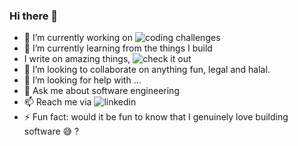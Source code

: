 ### Hi there 👋

- 🔭 I’m currently working on ![coding challenges](https://github.com/Fuad28/coding-challenges)
- 🌱 I’m currently learning from the things I build
- I write on amazing things, ![check it out](https://fuad.hashnode.dev/)
- 👯 I’m looking to collaborate on anything fun, legal and halal.
- 🤔 I’m looking for help with ...
- 💬 Ask me about software engineering
- 📫 Reach me via ![linkedin](https://www.linkedin.com/in/fuad-adio)
- ⚡ Fun fact: would it be fun to know that I genuinely love building software 😅 ?

<!--
**Fuad28/fuad28** is a ✨ _special_ ✨ repository because its `README.md` (this file) appears on your GitHub profile.

Here are some ideas to get you started:

- 🔭 I’m currently working on ...
- 🌱 I’m currently learning ...
- 👯 I’m looking to collaborate on ...
- 🤔 I’m looking for help with ...
- 💬 Ask me about ...
- 📫 How to reach me: ...
- 😄 Pronouns: ...
- ⚡ Fun fact: ...
-->
